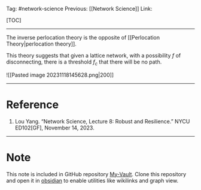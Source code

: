 Tag: #network-science 
Previous: [[Network Science]]
Link: 

[TOC]

---

The inverse perlocation theory is the opposite of [[Perlocation Theory|perlocation theory]].

This theory suggests that given a lattice network, with a possibility $f$ of disconnecting, there is a threshold $f_c$ that there will be no path.

![[Pasted image 20231118145628.png|200]]

---

# Reference

1. Lou Yang. “Network Science, Lecture 8: Robust and Resilience.” NYCU ED102[GF], November 14, 2023.

---

# Note

This note is included in GitHub repository [My-Vault](https://github.com/LittleD3092/My-Vault.git). Clone this repository and open it in [obsidian](https://obsidian.md/) to enable utilities like wikilinks and graph view.